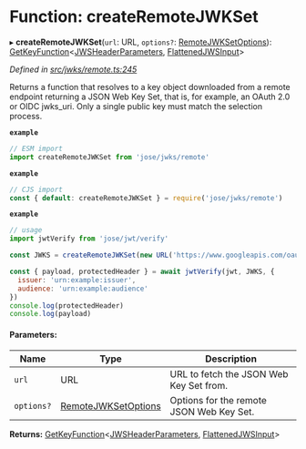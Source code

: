 # Function: createRemoteJWKSet

▸ **createRemoteJWKSet**(`url`: URL, `options?`: [RemoteJWKSetOptions](../interfaces/_jwks_remote_.remotejwksetoptions.md)): [GetKeyFunction](../interfaces/_types_d_.getkeyfunction.md)<[JWSHeaderParameters](../interfaces/_types_d_.jwsheaderparameters.md), [FlattenedJWSInput](../interfaces/_types_d_.flattenedjwsinput.md)\>

*Defined in [src/jwks/remote.ts:245](https://github.com/panva/jose/blob/v3.6.1/src/jwks/remote.ts#L245)*

Returns a function that resolves to a key object downloaded from a
remote endpoint returning a JSON Web Key Set, that is, for example,
an OAuth 2.0 or OIDC jwks_uri. Only a single public key must match
the selection process.

**`example`** 
```js
// ESM import
import createRemoteJWKSet from 'jose/jwks/remote'
```

**`example`** 
```js
// CJS import
const { default: createRemoteJWKSet } = require('jose/jwks/remote')
```

**`example`** 
```js
// usage
import jwtVerify from 'jose/jwt/verify'

const JWKS = createRemoteJWKSet(new URL('https://www.googleapis.com/oauth2/v3/certs'))

const { payload, protectedHeader } = await jwtVerify(jwt, JWKS, {
  issuer: 'urn:example:issuer',
  audience: 'urn:example:audience'
})
console.log(protectedHeader)
console.log(payload)
```

#### Parameters:

Name | Type | Description |
------ | ------ | ------ |
`url` | URL | URL to fetch the JSON Web Key Set from. |
`options?` | [RemoteJWKSetOptions](../interfaces/_jwks_remote_.remotejwksetoptions.md) | Options for the remote JSON Web Key Set.  |

**Returns:** [GetKeyFunction](../interfaces/_types_d_.getkeyfunction.md)<[JWSHeaderParameters](../interfaces/_types_d_.jwsheaderparameters.md), [FlattenedJWSInput](../interfaces/_types_d_.flattenedjwsinput.md)\>
